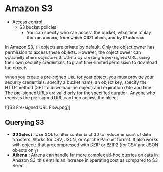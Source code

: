 # Amazon S3

- Access control
	- S3 bucket policies
		-  You can specify who can access the bucket, what time of day the can access, from which CIDR block, and by IP address

In Amazon S3, all objects are private by default. Only the object owner has permission to access these objects. However, the object owner can optionally share objects with others by creating a pre-signed URL, using their own security credentials, to grant time-limited permission to download the objects.

When you create a pre-signed URL for your object, you must provide your security credentials, specify a bucket name, an object key, specify the HTTP method (GET to download the object) and expiration date and time. The pre-signed URLs are valid only for the specified duration. Anyone who receives the pre-signed URL can then access the object

![[S3 Pre-signed URL Flow.png]]

## Querying S3
- **S3 Select** : Use SQL to filter contents of S3 to reduce amount of data transfers. Works for CSV, JSON, or Apache Parquet format. It also works with objects that are compressed with GZIP or BZIP2 (for CSV and JSON objects only)
- **Athena** : Athena can handle far more complex ad-hoc queries on data in Amazon S3, this entails an increase in operating cost as compared to S3 Select